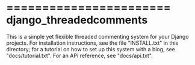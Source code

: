 =======================
django_threadedcomments
=======================
This is a simple yet flexible threaded commenting system for your Django
projects.
For installation instructions, see the file "INSTALL.txt" in this
directory; for a tutorial on how to set up this system with a blog, see
"docs/tutorial.txt". For an API reference, see "docs/api.txt".
